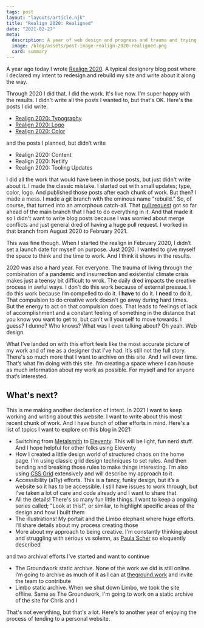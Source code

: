 ```yaml
---
tags: post
layout: "layouts/article.njk"
title: "Realign 2020: Realigned"
date: "2021-02-27"
meta:
  description: A year of web design and progress and trauma and trying.
  image: /blog/assets/post-image-realign-2020-realigned.png
  card: summary
---
```


<p class="entry-intro">
  A year ago today I wrote <a href="/blog/realign-2020">Realign 2020</a>. A typical designery blog post
  where I declared my intent to redesign and rebuild my site and write about it along
  the way.
</p>

Through 2020 I did that. I did the work. It's live now. I’m super happy with
the results. I didn't write all the posts I wanted to, but that's OK. Here's the posts I did write.

- [Realign 2020: Typography](/blog/realign-2020-typography)
- [Realign 2020: Logo](/blog/realign-2020-logo)
- [Realign 2020: Color](/blog/realign-2020-color)

and the posts I planned, but didn’t write

- Realign 2020: Content
- Realign 2020: Netlify
- Realign 2020: Tooling Updates

I did all the work that would have been in those posts, but just didn't write about it. I made the classic mistake. I started out with small updates; type, color, logo. And published those posts after each chunk of work. But then? I made a mess. I made a git branch with the ominous name "rebuild." So, of course, that turned into an amorphous catch-all. That [pull request](https://github.com/tylergaw/tylergaw.com/pull/46) got so far ahead of the main branch that I had to do everything in it. And that made it so I didn't want to write blog posts because I was worried about merge conflicts and just general dred of having a huge pull request. I worked in that branch from August 2020 to February 2021.

This was fine though. When I started the realign in February 2020, I didn’t set a launch date for myself on purpose. Just 2020. I wanted to give myself the space to think and the time to work. And I think it shows in the results.

2020 was also a hard year. For everyone. The trauma of living through the combination of a pandemic and insurrection and existential climate crisis makes just a teensy bit difficult to wrok. The daily dred impacts the creative process in awful ways. I don't do this work because of external pressue. I do this work because I’m compelled to do it. I **have** to do it. I **need** to do it. That compulsion to do creative work doesn't go away during hard times. But the energy to act on that compulsion does. That leads to feelings of lack of accomplishment and a constant feeling of something in the distance that you know you want to get to, but can't will yourself to move towards. I guess? I dunno? Who knows? What was I even talking about? Oh yeah. Web design.

What I’ve landed on with this effort feels like the most accurate picture of my work and of me as a designer that I’ve had. It’s still not the full story. There's so much more that I want to archive on this site. And I will over time. That’s what I’m doing with this site. I’m creating a space where I can house as much information about my work as possible. For myself and for anyone that’s interested.

## What's next?

This is me making another declaration of intent. In 2021 I want to keep working and writing about this website. I want to write about this most recent chunk of work. And I have bunch of other efforts in mind. Here's a list of topics I want to explore on this blog in 2021:

- Switching from [Metalsmith](https://metalsmith.io/) to [Eleventy](https://www.11ty.dev/). This will be light, fun nerd stuff. And I hope helpful for other folks using Eleventy
- How I created a little design world of structured chaos on the home page. I'm using classic grid design techniques to set rules. And then bending and breaking those rules to make things interesting. I’m also using [CSS Grid](https://developer.mozilla.org/en-US/docs/Web/CSS/CSS_Grid_Layout) extensively and will describe my approach to it
- Accessibility (a11y) efforts. This is a fancy, funky design, but it’s a website so it has to be accessible. I still have issues to work through, but I’ve taken a lot of care and code already and I want to share that
- All the details! There's so many fun little things. I want to keep a ongoing series called; "Look at this!", or similar, to highlight specific areas of the design and how I built them
- The illustrations! My portait and the Limbo elephant where huge efforts. I’ll share details about my process creating those
- More about my approach to being creative. I'm constantly thinking about and struggling with serious vs solemn, as [Paula Scher](https://youtu.be/atn22-bmTPU) so eloquently described

and two archival efforts I've started and want to continue

- The Groundwork static archive. None of the work we did is still online. I’m going to archive as much of it as I can at [theground.work](https://theground.work) and invite the team to contribute
- Limbo static archive. When we shut down Limbo, we took the site offline. Same as The Groundwork, I'm going to work on a static archive of the site for Chris and I

That's not everything, but that's a lot. Here's to another year of enjoying the process of tending to a personal website.
